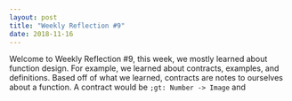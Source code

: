 ```yaml
---
layout: post
title: "Weekly Reflection #9"
date: 2018-11-16
---
```


Welcome to Weekly Reflection #9, this week, we mostly learned about function design. For example, we learned about contracts, examples, and definitions. Based off of what we learned, contracts are notes to ourselves about a function. A contract would be ```;gt: Number -> Image``` and 
